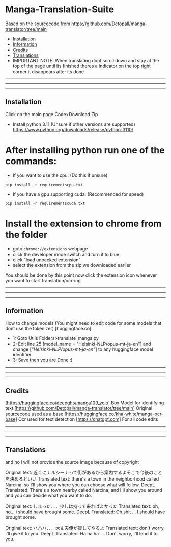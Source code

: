 # Manga-Translation-Suite
Based on the sourcecode from https://github.com/Detopall/manga-translator/tree/main
- [Installation](#installation)
- [Information](#information)
- [Credits](#credits)
- [Translations](#translations)
- IMPORTANT NOTE: When translating dont scroll down and stay at the top of the page until its finished theres a indicator on the top right corner it disappears after its done
_________________________________________________________________________________________________________________________________________________________
_________________________________________________________________________________________________________________________________________________________
_________________________________________________________________________________________________________________________________________________________




## Installation
Click on the main page
Code>Download Zip

- Install python 3.11 (Unsure if other versions are supported)
https://www.python.org/downloads/release/python-3110/

# After installing python run one of the commands:

- If you want to use the cpu: (Do this if unsure)
```
pip install -r requirementscpu.txt

```
- If you have a gpu supporting cuda: (Recommended for speed)
```
pip install -r requirementscuda.txt

```
# Install the extension to chrome from the folder
-  goto ```chrome://extensions``` webpage
-  click the developer mode switch and turn it to blue
-  click "load unpacked extension"
-  select the extension from the zip we downloaded earlier

You should be done by this point now click the extension icon whenever you want to start translation/ocr-ing

_________________________________________________________________________________________________________________________________________________________
_________________________________________________________________________________________________________________________________________________________
_________________________________________________________________________________________________________________________________________________________

## Information

How to change models (You might need to edit code for some models that dont use the tokenizer)
[huggingface.co]

- 1: Goto Utils Folders>translate_manga.py
- 2: Edit line 25 [model_name = "Helsinki-NLP/opus-mt-ja-en"] and change [*"Helsinki-NLP/opus-mt-ja-en"*] to any huggingface model identifier
- 3: Save then you are Done :)

_________________________________________________________________________________________________________________________________________________________
_________________________________________________________________________________________________________________________________________________________
_________________________________________________________________________________________________________________________________________________________

## Credits
[https://huggingface.co/deepghs/manga109_yolo] Box Model for identifying text
[https://github.com/Detopall/manga-translator/tree/main] Original sourcecode used as a base
[https://huggingface.co/kha-white/manga-ocr-base] Ocr used for text detection
[https://chatgpt.com] For all code edits

_________________________________________________________________________________________________________________________________________________________
_________________________________________________________________________________________________________________________________________________________
_________________________________________________________________________________________________________________________________________________________


## Translations
and no i will not provide the source image because of copyright

Original text: 近くにナルシーナって街があるから案内するよそこで今後のことを決めるといい
Translated text: there's a town in the neighborhood called Narcina, so I'll show you where you can choose what will follow.
DeepL Translated: There's a town nearby called Narcina, and I'll show you around and you can decide what you want to do.

Original text: しまった．．．少しは持って来ればよかった
Translated text: oh, no... i should have brought some.
DeepL Translated: Oh shit ... I should have brought some.

Original text: ハハハ．．．大丈夫俺が貸してやるよ
Translated text: don't worry, i'll give it to you.
DeepL Translated: Ha ha ha .... Don't worry, I'll lend it to you.
